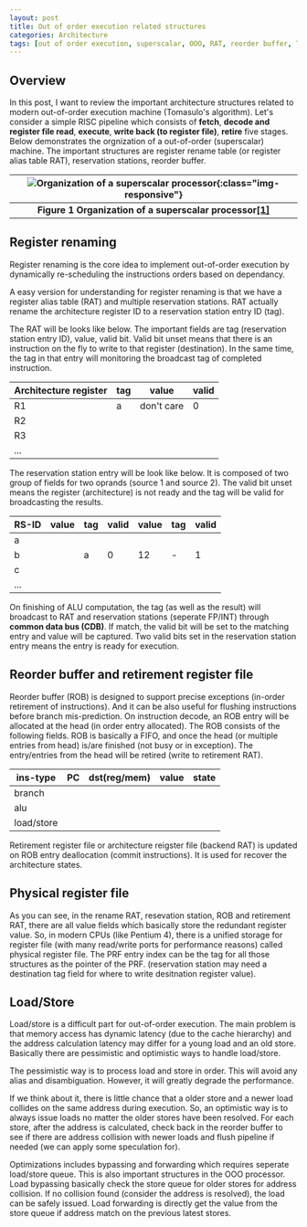 ```yaml
---
layout: post
title: Out of order execution related structures
categories: Architecture
tags: [out of order execution, superscalar, OOO, RAT, reorder buffer, Tomasulo]
---
```


## Overview

In this post, I want to review the important architecture structures related to modern out-of-order execution machine (Tomasulo's algorithm).  Let's consider a simple RISC pipeline which consists of **fetch**, **decode and register file read**, **execute**, **write back (to register file)**, **retire** five stages.  Below demonstrates the orgnization of a out-of-order (superscalar) machine.  The important structures are register rename table (or register alias table RAT), reservation stations, reorder buffer.

|![Organization of a superscalar processor](/post_imgs/superscalar.png){:class="img-responsive"}|
|:--:|
| **Figure 1 Organization of a superscalar processor[[1]][Organization of a superscalar processor]** |

## Register renaming

Register renaming is the core idea to implement out-of-order execution by dynamically re-scheduling the instructions orders based on dependancy.

A easy version for understanding for register renaming is that we have a register alias table (RAT) and multiple reservation stations.  RAT actually rename the architecture register ID to a reservation station entry ID (tag).

The RAT will be looks like below.  The important fields are tag (reservation station entry ID), value, valid bit.  Valid bit unset means that there is an instruction on the fly to write to that register (destination).  In the same time, the tag in that entry will monitoring the broadcast tag of completed instruction.

| Architecture register | tag |  value   | valid |
|-----------------------|-----|----------|-------|
| R1                    |  a  |don't care|   0   |
| R2                    |     |          |       |
| R3                    |     |          |       |
| ...                   |     |          |       |

The reservation station entry will be look like below.  It is composed of two group of fields for two oprands (source 1 and source 2).  The valid bit unset means the register (architecture) is not ready and the tag will be valid for broadcasting the results.

| RS-ID | value | tag | valid | value | tag | valid |
|-------|-------|-----|-------|-------|-----|-------|
| a     |       |     |       |       |     |       |
| b     |       |  a  |   0   |   12  |  -  |   1   |
| c     |       |     |       |       |     |       |
| ...   |       |     |       |       |     |       |

On finishing of ALU computation, the tag (as well as the result) will broadcast to RAT and reservation stations (seperate FP/INT) through **common data bus (CDB)**.  If match, the valid bit will be set to the matching entry and value will be captured.  Two valid bits set in the reservation station entry means the entry is ready for execution.

## Reorder buffer and retirement register file

Reorder buffer (ROB) is designed to support precise exceptions (in-order retirement of instructions).  And it can be also useful for flushing instructions before branch mis-prediction.  On instruction decode, an ROB entry will be allocated at the head (in order entry allocated).  The ROB consists of the following fields.  ROB is basically a FIFO, and once the head (or multiple entries from head) is/are finished (not busy or in exception).  The entry/entries from the head will be retired (write to retirement RAT).

| ins-type | PC | dst(reg/mem) | value | state |
|----------|----|--------------|-------|-------|
|  branch  |    |              |       |       |
|   alu    |    |              |       |       |
|load/store|    |              |       |       |

Retirement register file or architecture reigster file (backend RAT) is updated on ROB entry deallocation (commit instructions).  It is used for recover the architecture states.

## Physical register file

As you can see, in the rename RAT, resevation station, ROB and retirement RAT, there are all value fields which basically store the redundant register value.  So, in modern CPUs (like Pentium 4), there is a unified storage for register file (with many read/write ports for performance reasons) called physical register file.  The PRF entry index can be the tag for all those structures as the pointer of the PRF. (reservation station may need a destination tag field for where to write desitnation register value).

## Load/Store

Load/store is a difficult part for out-of-order execution.  The main problem is that memory access has dynamic latency (due to the cache hierarchy) and the address calculation latency may differ for a young load and an old store.  Basically there are pessimistic and optimistic ways to handle load/store.

The pessimistic way is to process load and store in order.  This will avoid any alias and disambiguation.  However, it will greatly degrade the performance.

If we think about it, there is little chance that a older store and a newer load collides on the same address during execution.  So, an optimistic way is to always issue loads no matter the older stores have been resolved.  For each store, after the address is calculated, check back in the reorder buffer to see if there are address collision with newer loads and flush pipeline if needed (we can apply some speculation for).

Optimizations includes bypassing and forwarding which requires seperate load/store queue.  This is also important structures in the OOO processor.  Load bypassing basically check the store queue for older stores for address collision.  If no collision found (consider the address is resolved), the load can be safely issued.  Load forwarding is directly get the value from the store queue if address match on the previous latest stores.

[Organization of a superscalar processor]:ftp://ftp.cs.wisc.edu/sohi/papers/1995/ieee-proc.superscalar.pdf